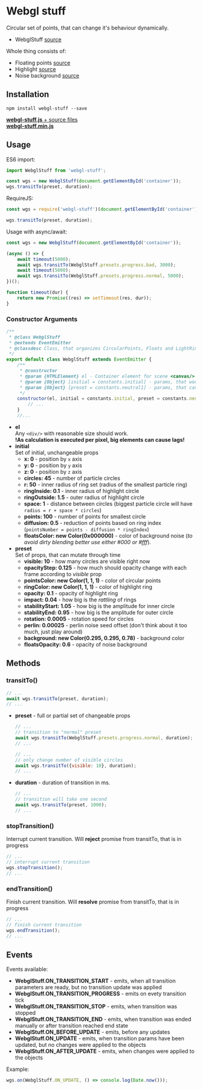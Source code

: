 # Webgl stuff
Circular set of points, that can change it's behaviour dynamically.
* WebglStuff [source](./src/index.js)  

Whole thing consists of:
* Floating points [source](./src/circularPoints/circularPoints.js)
* Highlight [source](./src/lightRing/lightRing.js)
* Noise background [source](./src/floats/floats.js)


## Installation
```
npm install webgl-stuff --save
```
[**webgl-stuff.js** + source files]()  
[**webgl-stuff.min.js**]()

## Usage
ES6 import:
```javascript
import WebglStuff from 'webgl-stuff';

const wgs = new WebglStuff(document.getElementById('container'));
wgs.transitTo(preset, duration);
```
RequireJS:
```javascript
const wgs = require('webgl-stuff')(document.getElementById('container'));

wgs.transitTo(preset, duration);
```
Usage with async/await:
```javascript
const wgs = new WebglStuff(document.getElementById('container'));

(async () => {
    await timeout(5000);
    await wgs.transitTo(WebglStuff.presets.progress.bad, 3000);
    await timeout(5000);
    await wgs.transitTo(WebglStuff.presets.progress.normal, 5000);
})();

function timeout(dur) {
    return new Promise((res) => setTimeout(res, dur));
}
```

### Constructor Arguments
```javascript
/**
 * @class WebglStuff
 * @extends EventEmitter
 * @classdesc Class, that organizes CircularPoints, Floats and LightRing in one system
 */
export default class WebglStuff extends EventEmitter {
    /**
     * @constructor
     * @param {HTMLElement} el - Container element for scene <canvas/>
     * @param {Object} [initial = constants.initial] - params, that won't change through time
     * @param {Object} [preset = constants.neutral1] - params, that can be changed
     */
    constructor(el, initial = constants.initial, preset = constants.neutral1) {
        // ...
    }
    //...
```

* **el**  
  Any `<div/>` with reasonable size should work.  
  **!As calculation is executed per pixel, big elements can cause lags!**
* **initial**  
  Set of initial, unchangeable props
    * **x: 0** - position by `x` axis
    * **y: 0** - position by `y` axis
    * **z: 0** - position by `z` axis
    * **circles: 45** - number of particle circles
    * **r: 50** - inner radius of ring set (radius of the smallest particle ring)
    * **ringInside: 0.1** - inner radius of highlight circle
    * **ringOutside: 1.5** - outer radius of highlight circle
    * **space: 1** - distance between circles (biggest particle circle will have `radius = r + space * circles`)
    * **points: 100** - number of points for smallest circle
    * **diffusion: 0.5** - reduction of points based on ring index (`pointsNumber = points - diffusion * ringIndex`)
    * **floatsColor: new Color(0x000000)** - color of background noise (*to avoid dirty blending better use either #000 or #fff*).
* **preset**  
  Set of props, that can mutate through time
    * **visible: 10** - how many circles are visible right now
    * **opacityStep: 0.125** - how much should opacity change with each frame according to *visible* prop
    * **pointsColor: new Color(1, 1, 1)** - color of circular points
    * **ringColor: new Color(1, 1, 1)** - color of highlight ring
    * **opacity: 0.1** - opacity of highlight ring
    * **impact: 0.04** - how big is the *rattling* of rings
    * **stabilityStart: 1.05** - how big is the amplitude for inner circle
    * **stabilityEnd: 0.95** - how big is the amplitude for outer circle
    * **rotation: 0.0005** - rotation speed for circles 
    * **perlin: 0.00025** - perlin noise seed offset (don't think about it too much, just play around)
    * **background: new Color(0.295, 0.295, 0.78)** - background color
    * **floatsOpacity: 0.6** - opacity of noise background

## Methods
### transitTo()
```javascript
// ...
await wgs.transitTo(preset, duration);
// ...
```
* **preset** - full or partial set of changeable props
  ```javascript
  // ...
  // transition to "normal" preset
  await wgs.transitTo(WebglStuff.presets.progress.normal, duration);
  // ...
  ```
  ```javascript
  // ...
  // only change number of visible circles
  await wgs.transitTo({visible: 10}, duration);
  // ...
  ```
* **duration** - duration of transition in ms.
  ```javascript
  // ...
  // transition will take one second
  await wgs.transitTo(preset, 1000);
  // ...
  ```
### stopTransition()
Interrupt current transition.
Will **reject** promise from transitTo, that is in progress 
```javascript
// ...
// interrupt current transition
wgs.stopTransition();
// ...
```
### endTransition()
Finish current transition.
Will **resolve** promise from transitTo, that is in progress 
```javascript
// ...
// finish current transition
wgs.endTransition();
// ...
```
## Events
Events available:
* **WebglStuff.ON_TRANSITION_START** - emits, when all transition parameters are ready, but no transition update was applied
* **WebglStuff.ON_TRANSITION_PROGRESS** - emits on evety transition tick
* **WebglStuff.ON_TRANSITION_STOP** - emits, when transition was stopped
* **WebglStuff.ON_TRANSITION_END** - emits, when transition was ended manually or after transition reached end state
* **WebglStuff.ON_BEFORE_UPDATE** - emits, before any updates
* **WebglStuff.ON_UPDATE** - emits, when transition params have been updated, but no changes were applied to the objects
* **WebglStuff.ON_AFTER_UPDATE** - emits, when changes were applied to the objects

Example:
```javascript
wgs.on(WebglStuff.ON_UPDATE, () => console.log(Date.now()));
```